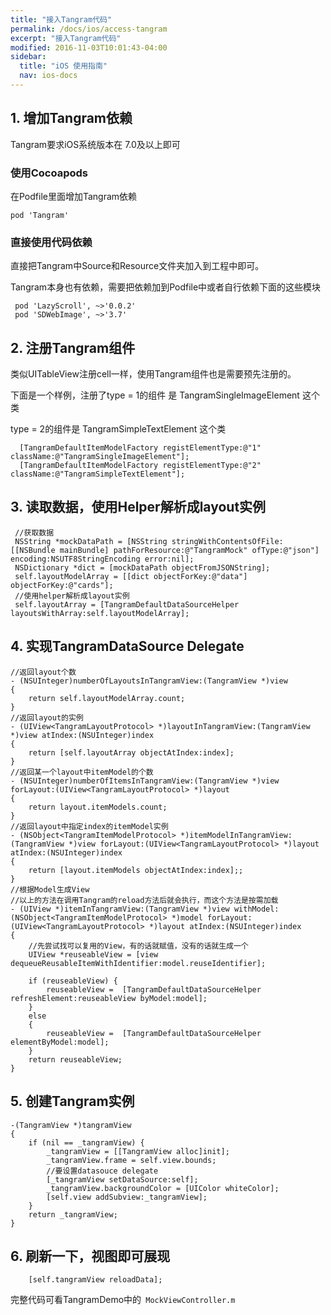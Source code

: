 ```yaml
---
title: "接入Tangram代码"
permalink: /docs/ios/access-tangram
excerpt: "接入Tangram代码"
modified: 2016-11-03T10:01:43-04:00
sidebar:
  title: "iOS 使用指南"
  nav: ios-docs
---
```



## 1. 增加Tangram依赖

Tangram要求iOS系统版本在 7.0及以上即可

### 使用Cocoapods

在Podfile里面增加Tangram依赖

````
pod 'Tangram'
````

### 直接使用代码依赖

直接把Tangram中Source和Resource文件夹加入到工程中即可。

Tangram本身也有依赖，需要把依赖加到Podfile中或者自行依赖下面的这些模块

```
 pod 'LazyScroll', ~>'0.0.2'
 pod 'SDWebImage', ~>'3.7'
```

## 2. 注册Tangram组件

类似UITableView注册cell一样，使用Tangram组件也是需要预先注册的。

下面是一个样例，注册了type = 1的组件 是 TangramSingleImageElement 这个类

type = 2的组件是 TangramSimpleTextElement 这个类

```objc
  [TangramDefaultItemModelFactory registElementType:@"1" className:@"TangramSingleImageElement"];
  [TangramDefaultItemModelFactory registElementType:@"2" className:@"TangramSimpleTextElement"];
```

## 3. 读取数据，使用Helper解析成layout实例

```objc
 //获取数据
 NSString *mockDataPath = [NSString stringWithContentsOfFile:[[NSBundle mainBundle] pathForResource:@"TangramMock" ofType:@"json"] encoding:NSUTF8StringEncoding error:nil];
 NSDictionary *dict = [mockDataPath objectFromJSONString];
 self.layoutModelArray = [[dict objectForKey:@"data"] objectForKey:@"cards"];
 //使用helper解析成layout实例
 self.layoutArray = [TangramDefaultDataSourceHelper layoutsWithArray:self.layoutModelArray];
```

## 4. 实现TangramDataSource Delegate

```objc
//返回layout个数
- (NSUInteger)numberOfLayoutsInTangramView:(TangramView *)view
{
    return self.layoutModelArray.count;
}
//返回layout的实例
- (UIView<TangramLayoutProtocol> *)layoutInTangramView:(TangramView *)view atIndex:(NSUInteger)index
{
    return [self.layoutArray objectAtIndex:index];
}
//返回某一个layout中itemModel的个数
- (NSUInteger)numberOfItemsInTangramView:(TangramView *)view forLayout:(UIView<TangramLayoutProtocol> *)layout
{
    return layout.itemModels.count;
}
//返回layout中指定index的itemModel实例
- (NSObject<TangramItemModelProtocol> *)itemModelInTangramView:(TangramView *)view forLayout:(UIView<TangramLayoutProtocol> *)layout atIndex:(NSUInteger)index
{
    return [layout.itemModels objectAtIndex:index];;
}
//根据Model生成View
//以上的方法在调用Tangram的reload方法后就会执行，而这个方法是按需加载
- (UIView *)itemInTangramView:(TangramView *)view withModel:(NSObject<TangramItemModelProtocol> *)model forLayout:(UIView<TangramLayoutProtocol> *)layout atIndex:(NSUInteger)index
{
    //先尝试找可以复用的View，有的话就赋值，没有的话就生成一个
    UIView *reuseableView = [view dequeueReusableItemWithIdentifier:model.reuseIdentifier];
    
    if (reuseableView) {
        reuseableView =  [TangramDefaultDataSourceHelper refreshElement:reuseableView byModel:model];
    }
    else
    {
        reuseableView =  [TangramDefaultDataSourceHelper elementByModel:model];
    }
    return reuseableView;
}
```

## 5. 创建Tangram实例

```objc
-(TangramView *)tangramView
{
    if (nil == _tangramView) {
        _tangramView = [[TangramView alloc]init];
        _tangramView.frame = self.view.bounds;
        //要设置datasouce delegate
        [_tangramView setDataSource:self];
        _tangramView.backgroundColor = [UIColor whiteColor];
        [self.view addSubview:_tangramView];
    }
    return _tangramView;
}
```

## 6. 刷新一下，视图即可展现

```objc
    [self.tangramView reloadData];
```

完整代码可看TangramDemo中的`` MockViewController.m``






